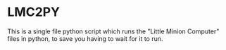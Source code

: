 # LMC2PY

This is a single file python script which runs the "Little Minion Computer" files in python, to save you having to wait for it to run.
